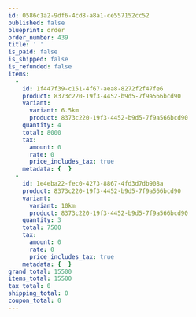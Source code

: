 ```yaml
---
id: 0586c1a2-9df6-4cd8-a8a1-ce557152cc52
published: false
blueprint: order
order_number: 439
title: ' '
is_paid: false
is_shipped: false
is_refunded: false
items:
  -
    id: 1f447f39-c151-4f67-aea8-8272f2f47fe6
    product: 8373c220-19f3-4452-b9d5-7f9a566bcd90
    variant:
      variant: 6.5km
      product: 8373c220-19f3-4452-b9d5-7f9a566bcd90
    quantity: 4
    total: 8000
    tax:
      amount: 0
      rate: 0
      price_includes_tax: true
    metadata: {  }
  -
    id: 1e4eba22-fec0-4273-8867-4fd3d7db908a
    product: 8373c220-19f3-4452-b9d5-7f9a566bcd90
    variant:
      variant: 10km
      product: 8373c220-19f3-4452-b9d5-7f9a566bcd90
    quantity: 3
    total: 7500
    tax:
      amount: 0
      rate: 0
      price_includes_tax: true
    metadata: {  }
grand_total: 15500
items_total: 15500
tax_total: 0
shipping_total: 0
coupon_total: 0
---
```

